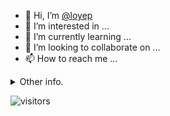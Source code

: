 - 👋 Hi, I’m [@loyep](https://github.com/loyep)
- 👀 I’m interested in ...
- 🌱 I’m currently learning ...
- 💞️ I’m looking to collaborate on ...
- 📫 How to reach me ...

<details>
  <summary>Other info.</summary>
  <br>

<!--START_SECTION:waka-->

```txt
Vue.js           7 hrs 3 mins    ██████████████████░░░░░░░   71.66 %
TypeScript       2 hrs 28 mins   ██████▒░░░░░░░░░░░░░░░░░░   25.20 %
JSON             7 mins          ▒░░░░░░░░░░░░░░░░░░░░░░░░   01.23 %
GitIgnore file   6 mins          ▒░░░░░░░░░░░░░░░░░░░░░░░░   01.08 %
Text             1 min           ░░░░░░░░░░░░░░░░░░░░░░░░░   00.28 %
```

<!--END_SECTION:waka-->

</details>

![visitors](https://visitor-badge.glitch.me/badge?page_id=loyep.loyep)
